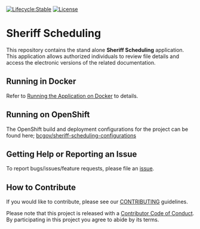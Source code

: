 [![Lifecycle:Stable](https://img.shields.io/badge/Lifecycle-Stable-97ca00)](<https://github.com/bcgov/sheriff-scheduling/>)
[![License](https://img.shields.io/badge/License-Apache%202.0-blue.svg)](LICENSE)

# Sheriff Scheduling

This repository contains the stand alone **Sheriff Scheduling** application.  This application allows authorized individuals to review file details and access the electronic versions of the related documentation.

## Running in Docker

Refer to [Running the Application on Docker](./docker/README.md) to details.

## Running on OpenShift

The OpenShift build and deployment configurations for the project can be found here; [bcgov/sheriff-scheduling-configurations](https://github.com/bcgov/sheriff-scheduling-configurations)

## Getting Help or Reporting an Issue

To report bugs/issues/feature requests, please file an [issue](../../issues).

## How to Contribute

If you would like to contribute, please see our [CONTRIBUTING](./CONTRIBUTING.md) guidelines.

Please note that this project is released with a [Contributor Code of Conduct](./CODE_OF_CONDUCT.md). 
By participating in this project you agree to abide by its terms.

